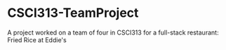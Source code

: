 # CSCI313-TeamProject
A project worked on a team of four in CSCI313 for a full-stack restaurant: Fried Rice at Eddie's
